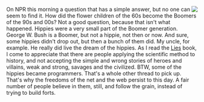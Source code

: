 <img src="http://scripting.com/images/2020/07/11/flowerPower.png" border="0" align="right">On NPR this morning a question that has a simple answer, but no one can seem to find it. How did the flower children of the 60s become the Boomers of the 90s and 00s? Not a good question, because that isn't what happened. Hippies were a very small part of the Boomer generation. George W. Bush is a Boomer, but not a hippie, not then or now. And sure, some hippies didn't drop out, but then a bunch of them did. My uncle, for example. He really did live the dream of the hippies. As I read the <a href="https://en.wikipedia.org/wiki/Lies_My_Teacher_Told_Me">Lies</a> book, I come to appreciate that there are people applying the scientific method to history, and not accepting the simple and wrong stories of heroes and villains, weak and strong, savages and the civilized. BTW, some of the hippies became programmers. That's a whole other thread to pick up. That's why the freedoms of the net and the web persist to this day. A fair number of people believe in them, still, and follow the grain, instead of trying to build forts. 
